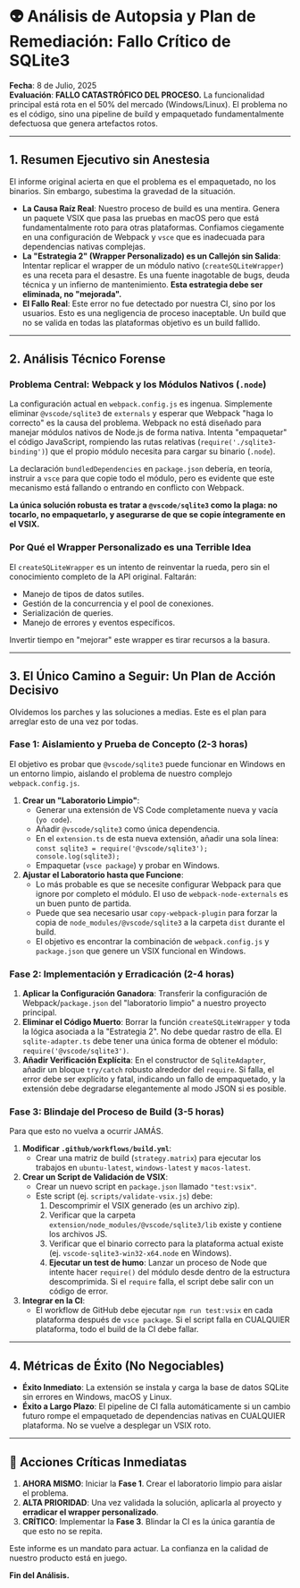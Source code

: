 # 👽 **Análisis de Autopsia y Plan de Remediación: Fallo Crítico de SQLite3**

**Fecha**: 8 de Julio, 2025  
**Evaluación**: **FALLO CATASTRÓFICO DEL PROCESO.** La funcionalidad principal está rota en el 50% del mercado (Windows/Linux). El problema no es el código, sino una pipeline de build y empaquetado fundamentalmente defectuosa que genera artefactos rotos.

---

## **1. Resumen Ejecutivo sin Anestesia**

El informe original acierta en que el problema es el empaquetado, no los binarios. Sin embargo, subestima la gravedad de la situación.

*   **La Causa Raíz Real**: Nuestro proceso de build es una mentira. Genera un paquete VSIX que pasa las pruebas en macOS pero que está fundamentalmente roto para otras plataformas. Confiamos ciegamente en una configuración de Webpack y `vsce` que es inadecuada para dependencias nativas complejas.
*   **La "Estrategia 2" (Wrapper Personalizado) es un Callejón sin Salida**: Intentar replicar el wrapper de un módulo nativo (`createSQLiteWrapper`) es una receta para el desastre. Es una fuente inagotable de bugs, deuda técnica y un infierno de mantenimiento. **Esta estrategia debe ser eliminada, no "mejorada".**
*   **El Fallo Real**: Este error no fue detectado por nuestra CI, sino por los usuarios. Esto es una negligencia de proceso inaceptable. Un build que no se valida en todas las plataformas objetivo es un build fallido.

---

## **2. Análisis Técnico Forense**

### **Problema Central: Webpack y los Módulos Nativos (`.node`)**

La configuración actual en `webpack.config.js` es ingenua. Simplemente eliminar `@vscode/sqlite3` de `externals` y esperar que Webpack "haga lo correcto" es la causa del problema. Webpack no está diseñado para manejar módulos nativos de Node.js de forma nativa. Intenta "empaquetar" el código JavaScript, rompiendo las rutas relativas (`require('./sqlite3-binding')`) que el propio módulo necesita para cargar su binario (`.node`).

La declaración `bundledDependencies` en `package.json` debería, en teoría, instruir a `vsce` para que copie todo el módulo, pero es evidente que este mecanismo está fallando o entrando en conflicto con Webpack.

**La única solución robusta es tratar a `@vscode/sqlite3` como la plaga: no tocarlo, no empaquetarlo, y asegurarse de que se copie íntegramente en el VSIX.**

### **Por Qué el Wrapper Personalizado es una Terrible Idea**

El `createSQLiteWrapper` es un intento de reinventar la rueda, pero sin el conocimiento completo de la API original. Faltarán:
*   Manejo de tipos de datos sutiles.
*   Gestión de la concurrencia y el pool de conexiones.
*   Serialización de queries.
*   Manejo de errores y eventos específicos.

Invertir tiempo en "mejorar" este wrapper es tirar recursos a la basura.

---

## **3. El Único Camino a Seguir: Un Plan de Acción Decisivo**

Olvidemos los parches y las soluciones a medias. Este es el plan para arreglar esto de una vez por todas.

### **Fase 1: Aislamiento y Prueba de Concepto (2-3 horas)**

El objetivo es probar que `@vscode/sqlite3` puede funcionar en Windows en un entorno limpio, aislando el problema de nuestro complejo `webpack.config.js`.

1.  **Crear un "Laboratorio Limpio"**:
    *   Generar una extensión de VS Code completamente nueva y vacía (`yo code`).
    *   Añadir `@vscode/sqlite3` como única dependencia.
    *   En el `extension.ts` de esta nueva extensión, añadir una sola línea: `const sqlite3 = require('@vscode/sqlite3'); console.log(sqlite3);`
    *   Empaquetar (`vsce package`) y probar en Windows.
2.  **Ajustar el Laboratorio hasta que Funcione**:
    *   Lo más probable es que se necesite configurar Webpack para que ignore por completo el módulo. El uso de `webpack-node-externals` es un buen punto de partida.
    *   Puede que sea necesario usar `copy-webpack-plugin` para forzar la copia de `node_modules/@vscode/sqlite3` a la carpeta `dist` durante el build.
    *   El objetivo es encontrar la combinación de `webpack.config.js` y `package.json` que genere un VSIX funcional en Windows.

### **Fase 2: Implementación y Erradicación (2-4 horas)**

1.  **Aplicar la Configuración Ganadora**: Transferir la configuración de Webpack/`package.json` del "laboratorio limpio" a nuestro proyecto principal.
2.  **Eliminar el Código Muerto**: Borrar la función `createSQLiteWrapper` y toda la lógica asociada a la "Estrategia 2". No debe quedar rastro de ella. El `sqlite-adapter.ts` debe tener una única forma de obtener el módulo: `require('@vscode/sqlite3')`.
3.  **Añadir Verificación Explícita**: En el constructor de `SqliteAdapter`, añadir un bloque `try/catch` robusto alrededor del `require`. Si falla, el error debe ser explícito y fatal, indicando un fallo de empaquetado, y la extensión debe degradarse elegantemente al modo JSON si es posible.

### **Fase 3: Blindaje del Proceso de Build (3-5 horas)**

Para que esto no vuelva a ocurrir JAMÁS.

1.  **Modificar `.github/workflows/build.yml`**:
    *   Crear una matriz de build (`strategy.matrix`) para ejecutar los trabajos en `ubuntu-latest`, `windows-latest` y `macos-latest`.
2.  **Crear un Script de Validación de VSIX**:
    *   Crear un nuevo script en `package.json` llamado `"test:vsix"`.
    *   Este script (ej. `scripts/validate-vsix.js`) debe:
        1.  Descomprimir el VSIX generado (es un archivo zip).
        2.  Verificar que la carpeta `extension/node_modules/@vscode/sqlite3/lib` existe y contiene los archivos JS.
        3.  Verificar que el binario correcto para la plataforma actual existe (ej. `vscode-sqlite3-win32-x64.node` en Windows).
        4.  **Ejecutar un test de humo**: Lanzar un proceso de Node que intente hacer `require()` del módulo desde dentro de la estructura descomprimida. Si el `require` falla, el script debe salir con un código de error.
3.  **Integrar en la CI**:
    *   El workflow de GitHub debe ejecutar `npm run test:vsix` en cada plataforma después de `vsce package`. Si el script falla en CUALQUIER plataforma, todo el build de la CI debe fallar.

---

## **4. Métricas de Éxito (No Negociables)**

*   **Éxito Inmediato**: La extensión se instala y carga la base de datos SQLite sin errores en Windows, macOS y Linux.
*   **Éxito a Largo Plazo**: El pipeline de CI falla automáticamente si un cambio futuro rompe el empaquetado de dependencias nativas en CUALQUIER plataforma. No se vuelve a desplegar un VSIX roto.

---

## **🚨 Acciones Críticas Inmediatas**

1.  **AHORA MISMO**: Iniciar la **Fase 1**. Crear el laboratorio limpio para aislar el problema.
2.  **ALTA PRIORIDAD**: Una vez validada la solución, aplicarla al proyecto y **erradicar el wrapper personalizado**.
3.  **CRÍTICO**: Implementar la **Fase 3**. Blindar la CI es la única garantía de que esto no se repita.

Este informe es un mandato para actuar. La confianza en la calidad de nuestro producto está en juego.

**Fin del Análisis.**
